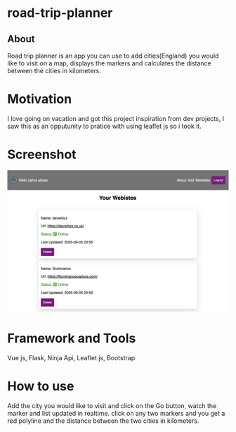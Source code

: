 # road-trip-planner

## About
Road trip planner is an app you can use to add cities(England) you would like to visit on a map, displays the markers and calculates the distance between the cities in kilometers.
# Motivation
I love going on vacation and got this project inspiration from dev projects, I saw this as an opputunity to pratice with using leaflet js so i took it.
# Screenshot
![image alt](https://github.com/ola9292/web-uptime-monitor/blob/a872c344aeb4b3f0275f75f96883945b5c7cbf7f/Screenshot%202025-09-05%20at%209.32.55%20pm.png)
# Framework and Tools
Vue js, Flask, Ninja Api, Leaflet js, Bootstrap
# How to use
Add the city you would like to visit and click on the Go button, watch the marker and list updated in realtime. click on any two  markers and you get a red polyline and the distance between the two cities in kilometers.


